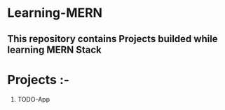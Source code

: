# Learning-MERN

## This repository contains Projects builded while learning MERN Stack

# Projects :-

1) TODO-App
